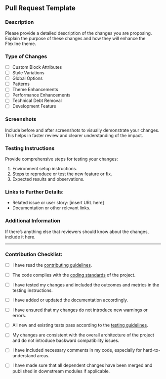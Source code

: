 ## Pull Request Template

### Description
Please provide a detailed description of the changes you are proposing. Explain the purpose of these changes and how they will enhance the Flexline theme.

### Type of Changes
- [ ] Custom Block Attributes
- [ ] Style Variations
- [ ] Global Options
- [ ] Patterns
- [ ] Theme Enhancements
- [ ] Performance Enhancements
- [ ] Technical Debt Removal
- [ ] Development Feature

### Screenshots
Include before and after screenshots to visually demonstrate your changes. This helps in faster review and clearer understanding of the impact.

### Testing Instructions
Provide comprehensive steps for testing your changes:
1. Environment setup instructions.
2. Steps to reproduce or test the new feature or fix.
3. Expected results and observations.

### Links to Further Details:
- Related issue or user story: [insert URL here]
- Documentation or other relevant links.

### Additional Information
If there’s anything else that reviewers should know about the changes, include it here.

---

### Contribution Checklist:
- [ ] I have read the [contributing guidelines](CONTRIBUTION_GUIDELINES.md).
- [ ] The code complies with the [coding standards](CODING_STANDARDS.md) of the project.
- [ ] I have tested my changes and included the outcomes and metrics in the testing instructions.
- [ ] I have added or updated the documentation accordingly.
- [ ] I have ensured that my changes do not introduce new warnings or errors.
- [ ] All new and existing tests pass according to the [testing guidelines](URL_TO_TESTING_GUIDELINES).
- [ ] My changes are consistent with the overall architecture of the project and do not introduce backward compatibility issues.
- [ ] I have included necessary comments in my code, especially for hard-to-understand areas.
- [ ] I have made sure that all dependent changes have been merged and published in downstream modules if applicable.

